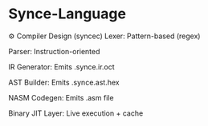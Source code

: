 # Synce-Language

⚙️ Compiler Design (syncec)
Lexer: Pattern-based (regex)

Parser: Instruction-oriented

IR Generator: Emits .synce.ir.oct

AST Builder: Emits .synce.ast.hex

NASM Codegen: Emits .asm file

Binary JIT Layer: Live execution + cache



